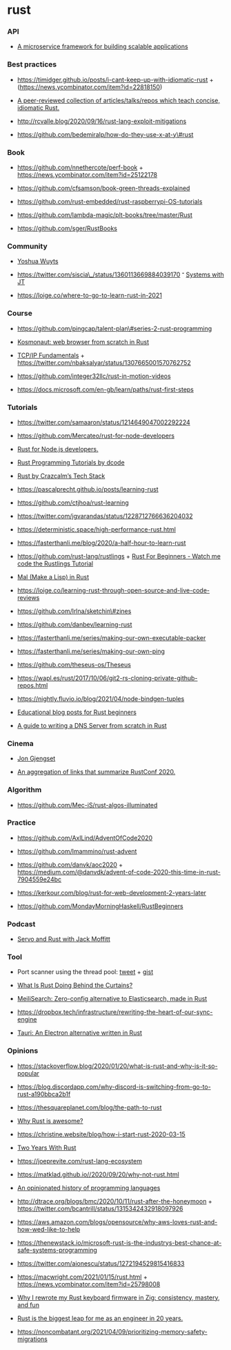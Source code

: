 # rust

### API

- [A microservice framework for building scalable applications](https://github.com/juicycleff/ultimate)

### Best practices

- https://timidger.github.io/posts/i-cant-keep-up-with-idiomatic-rust + (https://news.ycombinator.com/item?id=22818150)

<!-- -->

- [A peer-reviewed collection of articles/talks/repos which teach concise, idiomatic Rust.](https://github.com/mre/idiomatic-rust)

<!-- -->

- http://rcvalle.blog/2020/09/16/rust-lang-exploit-mitigations

<!-- -->

- https://github.com/bedemiralp/how-do-they-use-x-at-y\#rust

### Book

- https://github.com/nnethercote/perf-book + https://news.ycombinator.com/item?id=25122178

<!-- -->

- https://github.com/cfsamson/book-green-threads-explained

<!-- -->

- https://github.com/rust-embedded/rust-raspberrypi-OS-tutorials

<!-- -->

- https://github.com/lambda-magic/plt-books/tree/master/Rust

<!-- -->

- https://github.com/sger/RustBooks

### Community

- [Yoshua Wuyts](https://www.youtube.com/c/YoshuaWuyts/playlists)

<!-- -->

- https://twitter.com/siscia\_/status/1360113669884039170 ־ [Systems with JT](https://www.youtube.com/user/giard321/playlists)

<!-- -->

- https://loige.co/where-to-go-to-learn-rust-in-2021

### Course

- https://github.com/pingcap/talent-plan\#series-2-rust-programming

<!-- -->

- [Kosmonaut: web browser from scratch in Rust](https://news.ycombinator.com/item?id=24170201)

<!-- -->

- [TCP/IP Fundamentals](https://lowlvl.org/) + https://twitter.com/nbaksalyar/status/1307665001570762752

<!-- -->

- https://github.com/integer32llc/rust-in-motion-videos

<!-- -->

- https://docs.microsoft.com/en-gb/learn/paths/rust-first-steps

### Tutorials

- https://twitter.com/samaaron/status/1214649047002292224

<!-- -->

- https://github.com/Mercateo/rust-for-node-developers

<!-- -->

- [Rust for Node.js developers.](https://gioyik.com/s/rust-node-connecttech)

<!-- -->

- [Rust Programming Tutorials by dcode](https://www.youtube.com/playlist?list=PLVvjrrRCBy2JSHf9tGxGKJ-bYAN_uDCUL)

<!-- -->

- [Rust by Crazcalm’s Tech Stack](https://www.youtube.com/playlist?list=PLVhhUNGAUIQScqB26DdUq4n1Y2n3auM7X)

<!-- -->

- https://pascalprecht.github.io/posts/learning-rust

<!-- -->

- https://github.com/ctjhoa/rust-learning

<!-- -->

- https://twitter.com/jgvarandas/status/1228712766636204032

<!-- -->

- https://deterministic.space/high-performance-rust.html

<!-- -->

- https://fasterthanli.me/blog/2020/a-half-hour-to-learn-rust

<!-- -->

- https://github.com/rust-lang/rustlings + [Rust For Beginners - Watch me code the Rustlings Tutorial](https://www.youtube.com/playlist?list=PLauX9TuJ8sfyaLPZ1udS3zS_V9YXdsbtc)

<!-- -->

- [Mal (Make a Lisp) in Rust](https://github.com/seven1m/mal-rust)

<!-- -->

- https://loige.co/learning-rust-through-open-source-and-live-code-reviews

<!-- -->

- https://github.com/lrlna/sketchin\#zines

<!-- -->

- https://github.com/danbev/learning-rust

<!-- -->

- https://fasterthanli.me/series/making-our-own-executable-packer

<!-- -->

- https://fasterthanli.me/series/making-our-own-ping

<!-- -->

- https://github.com/theseus-os/Theseus

<!-- -->

- https://wapl.es/rust/2017/10/06/git2-rs-cloning-private-github-repos.html

<!-- -->

- https://nightly.fluvio.io/blog/2021/04/node-bindgen-tuples

<!-- -->

- [Educational blog posts for Rust beginners](https://github.com/pretzelhammer/rust-blog)

<!-- -->

- [A guide to writing a DNS Server from scratch in Rust](https://github.com/EmilHernvall/dnsguide)

### Cinema

- [Jon Gjengset](https://www.youtube.com/channel/UC_iD0xppBwwsrM9DegC5cQQ/playlists)

<!-- -->

- [An aggregation of links that summarize RustConf 2020.](https://github.com/poteto/rustconf-2020)

### Algorithm

- https://github.com/Mec-iS/rust-algos-illuminated

### Practice

- https://github.com/AxlLind/AdventOfCode2020

<!-- -->

- https://github.com/lmammino/rust-advent

<!-- -->

- https://github.com/danvk/aoc2020 + https://medium.com/@danvdk/advent-of-code-2020-this-time-in-rust-7904559e24bc

<!-- -->

- https://kerkour.com/blog/rust-for-web-development-2-years-later

<!-- -->

- https://github.com/MondayMorningHaskell/RustBeginners

### Podcast

- [Servo and Rust with Jack Moffitt](https://metajack.im/2016/11/21/servo-interview-on-the-changelog)

### Tool

- Port scanner using the thread pool: [tweet](https://twitter.com/_tomsteele/status/1212651061611122688) + [gist](https://gist.github.com/tomsteele/338fa60b6ca2dd410f428d74e1717c1c)

<!-- -->

- [What Is Rust Doing Behind the Curtains?](https://endler.dev/2018/cargo-inspect)

<!-- -->

- [MeiliSearch: Zero-config alternative to Elasticsearch, made in Rust](https://github.com/meilisearch/MeiliSearch)

<!-- -->

- https://dropbox.tech/infrastructure/rewriting-the-heart-of-our-sync-engine

<!-- -->

- [Tauri: An Electron alternative written in Rust](https://news.ycombinator.com/item?id=26194990)

### Opinions

- https://stackoverflow.blog/2020/01/20/what-is-rust-and-why-is-it-so-popular

<!-- -->

- https://blog.discordapp.com/why-discord-is-switching-from-go-to-rust-a190bbca2b1f

<!-- -->

- https://thesquareplanet.com/blog/the-path-to-rust

<!-- -->

- [Why Rust is awesome?](https://gioyik.com/s/rust-increible-devfest)

<!-- -->

- https://christine.website/blog/how-i-start-rust-2020-03-15

<!-- -->

- [Two Years With Rust](http://brooker.co.za/blog/2020/03/22/rust.html)

<!-- -->

- https://joeprevite.com/rust-lang-ecosystem

<!-- -->

- https://matklad.github.io//2020/09/20/why-not-rust.html

<!-- -->

- [An opinionated history of programming languages](https://artagnon.com/articles/pl)

<!-- -->

- http://dtrace.org/blogs/bmc/2020/10/11/rust-after-the-honeymoon + https://twitter.com/bcantrill/status/1315342432918097926

<!-- -->

- https://aws.amazon.com/blogs/opensource/why-aws-loves-rust-and-how-wed-like-to-help

<!-- -->

- https://thenewstack.io/microsoft-rust-is-the-industrys-best-chance-at-safe-systems-programming

<!-- -->

- https://twitter.com/aionescu/status/1272194529815416833

<!-- -->

- https://macwright.com/2021/01/15/rust.html + https://news.ycombinator.com/item?id=25798008

<!-- -->

- [Why I rewrote my Rust keyboard firmware in Zig: consistency, mastery, and fun](https://kevinlynagh.com/rust-zig)

<!-- -->

- [Rust is the biggest leap for me as an engineer in 20 years.](https://twitter.com/rikarends/status/1380993153516310529)

<!-- -->

- https://noncombatant.org/2021/04/09/prioritizing-memory-safety-migrations
